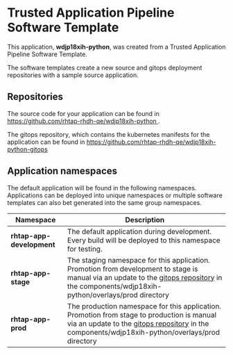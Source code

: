 # Trusted Application Pipeline Software Template

This application, **wdjp18xih-python**, was created from a Trusted Application Pipeline Software Template.

The software templates create a new source and gitops deployment repositories with a sample source application. 

## Repositories

The source code for your application can be found in [https://github.com/rhtap-rhdh-qe/wdjp18xih-python ](https://github.com/rhtap-rhdh-qe/wdjp18xih-python ).
 
The gitops repository, which contains the kubernetes manifests for the application can be found in 
[https://github.com/rhtap-rhdh-qe/wdjp18xih-python-gitops ](https://github.com/rhtap-rhdh-qe/wdjp18xih-python-gitops ) 

## Application namespaces 

The default application will be found in the following namespaces. Applications can be deployed into unique namespaces or multiple software templates can also bet generated into the same group namespaces.  

|  Namespace   |  Description   |  
| -------- | -------- |   
| **rhtap-app-development** | The default application during development. Every build will be deployed to this namespace for testing. | 
| **rhtap-app-stage** | The staging namespace for this application. Promotion from development to stage is manual via an update to the [gitops repository](https://github.com/rhtap-rhdh-qe/wdjp18xih-python-gitops ) in the components/wdjp18xih-python/overlays/prod directory |  
| **rhtap-app-prod** | The production namespace for this application. Promotion from stage to production is manual via an update to the [gitops repository](https://github.com/rhtap-rhdh-qe/wdjp18xih-python-gitops ) in the components/wdjp18xih-python/overlays/prod directory | 